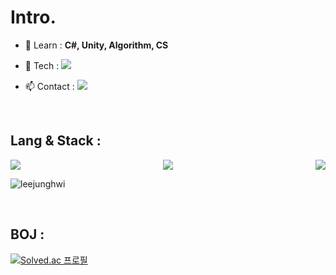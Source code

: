 <h1 align="left">Intro.</h1>

- 🌱 Learn : **C#, Unity, Algorithm, CS**

- 📝 Tech : <a href="https://river-pearl-643.notion.site/Hwi-s-GameDev-c5062a7c67824137b8fc15cd002c91ec?pvs=4" target="_blank"><img src="https://img.shields.io/badge/Hwi's GameDev-000000?style=flat-square&logo=notion&logoColor=FFFFFF"/></a>

- 📫 Contact : <a href="mailto:wnd4114294225@gmail.com"><img src="https://img.shields.io/badge/Gmail-000000?style=flat-square&logo=gmail&logoColor=FFFFFF"/></a>
  
<br>
<p align="left">
</p>

## Lang & Stack : <br>
<div style="display: flex; justify-content: space-between;">
    <img src="https://img.shields.io/badge/c++-000000?style=for-the-badge&logo=cplusplus&logoColor=white">
    <img src="https://img.shields.io/badge/c%23-000000?style=for-the-badge&logo=csharp&logoColor=white">
    <img src="https://img.shields.io/badge/unity-000000?style=for-the-badge&logo=unity&logoColor=white">
</div>


<p><img align="center" src="https://github-readme-stats.vercel.app/api/top-langs?username=leejunghwi&show_icons=true&locale=en&layout=compact" alt="leejunghwi" /></p>
<br>

## BOJ :
[![Solved.ac
프로필](http://mazassumnida.wtf/api/v2/generate_badge?boj=wnd4114294225)](https://solved.ac/wnd4114294225)

